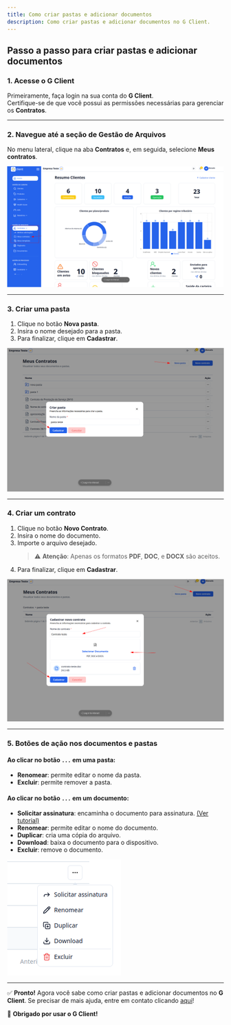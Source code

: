 ```yaml
---
title: Como criar pastas e adicionar documentos
description: Como criar pastas e adicionar documentos no G Client.
---
```


## Passo a passo para criar pastas e adicionar documentos

### 1. Acesse o G Client

Primeiramente, faça login na sua conta do **G Client**.  
Certifique-se de que você possui as permissões necessárias para gerenciar os **Contratos**.

---

### 2. Navegue até a seção de **Gestão de Arquivos**

No menu lateral, clique na aba **Contratos** e, em seguida, selecione **Meus contratos**.

![Ilustração de onde encontrar a aba Contratos](./img/create-folder-adding-fiel/example-01.png)

---

### 3. Criar uma pasta

1. Clique no botão **Nova pasta**.
2. Insira o nome desejado para a pasta.
3. Para finalizar, clique em **Cadastrar**.

![Exemplo descrito acima](./img/create-folder-adding-fiel/example-02.png)

---

### 4. Criar um contrato

1. Clique no botão **Novo Contrato**.
2. Insira o nome do documento.
3. Importe o arquivo desejado.
   > ⚠️ **Atenção**: Apenas os formatos **PDF**, **DOC**, e **DOCX** são aceitos.
4. Para finalizar, clique em **Cadastrar**.

![Exemplo descrito acima](./img/create-folder-adding-fiel/example-03.png)

---

### 5. Botões de ação nos documentos e pastas

#### Ao clicar no botão `...` em uma pasta:

- **Renomear**: permite editar o nome da pasta.
- **Excluir**: permite remover a pasta.

#### Ao clicar no botão `...` em um documento:

- **Solicitar assinatura**: encaminha o documento para assinatura. [(Ver tutorial)](/docs/file-management/document-signing/signing-solicitation.md)
- **Renomear**: permite editar o nome do documento.
- **Duplicar**: cria uma cópia do arquivo.
- **Download**: baixa o documento para o dispositivo.
- **Excluir**: remove o documento.

![Exemplo descrito acima](./img/create-folder-adding-fiel/example-04.png)

---

✅ **Pronto!** Agora você sabe como criar pastas e adicionar documentos no **G Client**. Se precisar de mais ajuda, entre em contato clicando [aqui](https://api.whatsapp.com/send?phone=5544997046569&text=Preciso%20de%20ajuda%20sobre%20um%20tutorial)!

🎉 **Obrigado por usar o G Client!**
